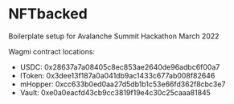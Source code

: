 # NFTbacked

Boilerplate setup for Avalanche Summit Hackathon March 2022

Wagmi contract locations:

* USDC: 0x28637a7a08405c8ec853ae2640de96adbc6f00a7
* lToken: 0x3dee13f187a0a041db9ac1433c677ab008f82646
* mHopper: 0xcc633b0ed0aa27d5db1b1c53e66fd362f8cbc3e7
* Vault: 0xe0a0eacfd43cb9cc3819f19e4c30c25caaa81845
